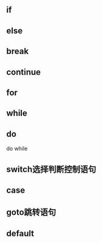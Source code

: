 ## if

## else

## break

## continue

## for

## while

## do
do while

## switch选择判断控制语句

## case

## goto跳转语句

## default